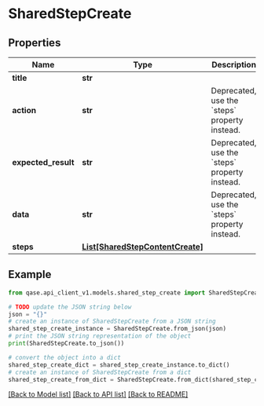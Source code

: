 # SharedStepCreate


## Properties

Name | Type | Description | Notes
------------ | ------------- | ------------- | -------------
**title** | **str** |  | 
**action** | **str** | Deprecated, use the &#x60;steps&#x60; property instead. | [optional] 
**expected_result** | **str** | Deprecated, use the &#x60;steps&#x60; property instead. | [optional] 
**data** | **str** | Deprecated, use the &#x60;steps&#x60; property instead. | [optional] 
**steps** | [**List[SharedStepContentCreate]**](SharedStepContentCreate.md) |  | [optional] 

## Example

```python
from qase.api_client_v1.models.shared_step_create import SharedStepCreate

# TODO update the JSON string below
json = "{}"
# create an instance of SharedStepCreate from a JSON string
shared_step_create_instance = SharedStepCreate.from_json(json)
# print the JSON string representation of the object
print(SharedStepCreate.to_json())

# convert the object into a dict
shared_step_create_dict = shared_step_create_instance.to_dict()
# create an instance of SharedStepCreate from a dict
shared_step_create_from_dict = SharedStepCreate.from_dict(shared_step_create_dict)
```
[[Back to Model list]](../README.md#documentation-for-models) [[Back to API list]](../README.md#documentation-for-api-endpoints) [[Back to README]](../README.md)


